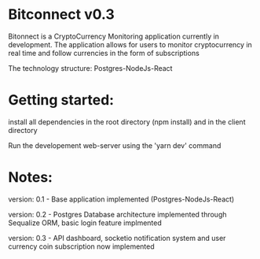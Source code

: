 # Bitconnect v0.3

Bitonnect is a CryptoCurrency Monitoring application currently in development. The application allows for users to monitor cryptocurrency in real time and follow currencies in the form of subscriptions

The technology structure: Postgres-NodeJs-React

# Getting started:

install all dependencies in the root directory (npm install) and in the client directory

Run the developement web-server using the 'yarn dev' command

# Notes:

version: 0.1 - Base application implemented (Postgres-NodeJs-React)

version: 0.2 - Postgres Database architecture implemented through Sequalize ORM, basic login feature implmented

version: 0.3 - API dashboard, socketio notification system and user currency coin subscription now implemented



